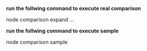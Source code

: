 **run the follwing command to execute real comparison**

node comparison expand <type1> <value1> <type2> <value2> ...

**run the follwing command to execute sample**

node comparison sample

